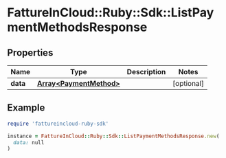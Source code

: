 # FattureInCloud::Ruby::Sdk::ListPaymentMethodsResponse

## Properties

| Name | Type | Description | Notes |
| ---- | ---- | ----------- | ----- |
| **data** | [**Array&lt;PaymentMethod&gt;**](PaymentMethod.md) |  | [optional] |

## Example

```ruby
require 'fattureincloud-ruby-sdk'

instance = FattureInCloud::Ruby::Sdk::ListPaymentMethodsResponse.new(
  data: null
)
```

